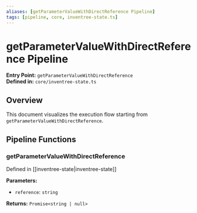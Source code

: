```yaml
---
aliases: [getParameterValueWithDirectReference Pipeline]
tags: [pipeline, core, inventree-state.ts]
---
```


# getParameterValueWithDirectReference Pipeline

**Entry Point:** `getParameterValueWithDirectReference`  
**Defined in:** `core/inventree-state.ts`  

## Overview

This document visualizes the execution flow starting from `getParameterValueWithDirectReference`.

## Pipeline Functions

### getParameterValueWithDirectReference

Defined in [[inventree-state|inventree-state]]

**Parameters:**

- `reference`: `string`

**Returns:** `Promise<string | null>`

